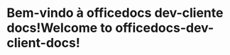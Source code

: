 # <a name="welcome-to-officedocs-dev-client-docs"></a><span data-ttu-id="2fd0c-101">Bem-vindo à officedocs dev-cliente docs!</span><span class="sxs-lookup"><span data-stu-id="2fd0c-101">Welcome to officedocs-dev-client-docs!</span></span>